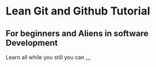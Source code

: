 # Lean Git and Github Tutorial
## For beginners and Aliens in software Development

Learn all while you still you can
,,,
<?php
echo "Hello World";

,,,
